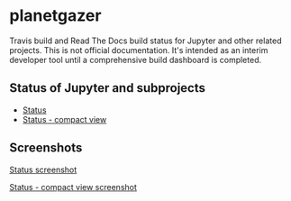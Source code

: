 # planetgazer

Travis build and Read The Docs build status for Jupyter and other related projects. This is not official documentation. It's intended as an interim developer tool until a comprehensive build dashboard is completed.

## Status of Jupyter and subprojects
* [Status](https://github.com/willingc/planetgazer/blob/master/STATUS.md)
* [Status - compact view](https://github.com/willingc/planetgazer/blob/master/STATUS_slim.md)

## Screenshots

[Status screenshot](/images/status_view.png "Status")

[Status - compact view screenshot](/images/status_view_compact.png "Status - compact view")
